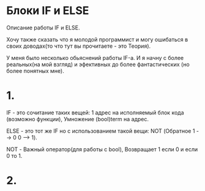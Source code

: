 # Блоки IF и ELSE
Описание работы IF и ELSE.

Хочу также сказать что я молодой программист и могу ошибаться в своих доводах(то что тут вы прочитаете - это Теория).

У меня было несколько обьяснений работы IF-а. И я начну с более реальных(на мой взгляд) и эфективных до более фантастических (но более понятных мне).

# 1.
IF - это сочитание таких вещей: 1 адрес на исполняемый блок кода (возможно функции), Умножение (bool)term на адрес.

ELSE - это тот же IF но с использованием такой вещи: NOT (Обратное 1 --> 0  0 --> 1).


NOT - Важный оператор(для работы с bool), Возвращает 1 если 0 и если 0 то 1.<br>

# 2.
